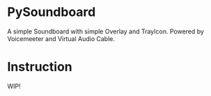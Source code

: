﻿# PySoundboard

A simple Soundboard with simple Overlay and TrayIcon. Powered by Voicemeeter and Virtual Audio Cable.

# Instruction

WIP!
